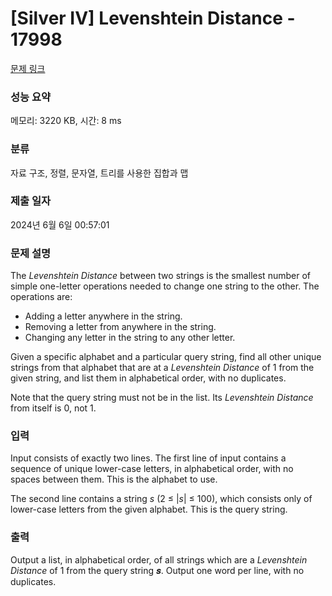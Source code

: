 # [Silver IV] Levenshtein Distance - 17998 

[문제 링크](https://www.acmicpc.net/problem/17998) 

### 성능 요약

메모리: 3220 KB, 시간: 8 ms

### 분류

자료 구조, 정렬, 문자열, 트리를 사용한 집합과 맵

### 제출 일자

2024년 6월 6일 00:57:01

### 문제 설명

<p>The <em>Levenshtein Distance</em> between two strings is the smallest number of simple one-letter operations needed to change one string to the other. The operations are:</p>

<ul>
	<li>Adding a letter anywhere in the string.</li>
	<li>Removing a letter from anywhere in the string.</li>
	<li>Changing any letter in the string to any other letter.</li>
</ul>

<p>Given a specific alphabet and a particular query string, find all other unique strings from that alphabet that are at a <em>Levenshtein Distance</em> of 1 from the given string, and list them in alphabetical order, with no duplicates.</p>

<p>Note that the query string must not be in the list. Its <em>Levenshtein Distance</em> from itself is 0, not 1.</p>

### 입력 

 <p>Input consists of exactly two lines. The first line of input contains a sequence of unique lower-case letters, in alphabetical order, with no spaces between them. This is the alphabet to use.</p>

<p>The second line contains a string <em>s</em> (2 ≤ |<em>s</em>| ≤ 100), which consists only of lower-case letters from the given alphabet. This is the query string.</p>

### 출력 

 <p>Output a list, in alphabetical order, of all strings which are a <em>Levenshtein Distance</em> of 1 from the query string 𝒔. Output one word per line, with no duplicates.</p>

